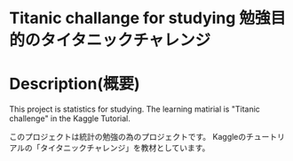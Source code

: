 Titanic challange for studying
勉強目的のタイタニックチャレンジ
===

# Description(概要)

This project is statistics for studying.
The learning matirial is "Titanic challenge" in the Kaggle Tutorial.

このプロジェクトは統計の勉強の為のプロジェクトです。
Kaggleのチュートリアルの「タイタニックチャレンジ」を教材としています。
